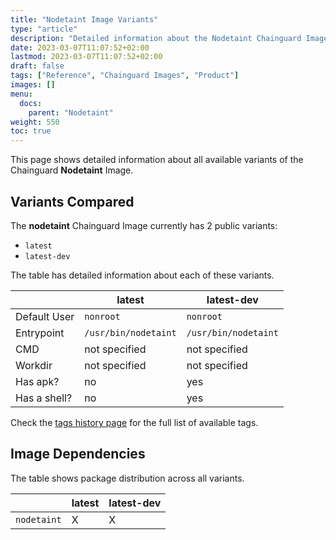 ```yaml
---
title: "Nodetaint Image Variants"
type: "article"
description: "Detailed information about the Nodetaint Chainguard Image variants"
date: 2023-03-07T11:07:52+02:00
lastmod: 2023-03-07T11:07:52+02:00
draft: false
tags: ["Reference", "Chainguard Images", "Product"]
images: []
menu:
  docs:
    parent: "Nodetaint"
weight: 550
toc: true
---
```


This page shows detailed information about all available variants of the Chainguard **Nodetaint** Image.

## Variants Compared
The **nodetaint** Chainguard Image currently has 2 public variants: 

- `latest`
- `latest-dev`

The table has detailed information about each of these variants.

|              | latest               | latest-dev           |
|--------------|----------------------|----------------------|
| Default User | `nonroot`            | `nonroot`            |
| Entrypoint   | `/usr/bin/nodetaint` | `/usr/bin/nodetaint` |
| CMD          | not specified        | not specified        |
| Workdir      | not specified        | not specified        |
| Has apk?     | no                   | yes                  |
| Has a shell? | no                   | yes                  |

Check the [tags history page](/chainguard/chainguard-images/reference/nodetaint/tags_history/) for the full list of available tags.
## Image Dependencies
The table shows package distribution across all variants.

|             | latest | latest-dev |
|-------------|--------|------------|
| `nodetaint` | X      | X          |
